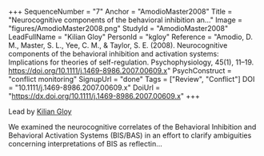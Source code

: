 +++
SequenceNumber = "7"
Anchor = "AmodioMaster2008"
Title = "Neurocognitive components of the behavioral inhibition an..."
Image = "figures/AmodioMaster2008.png"
StudyId = "AmodioMaster2008"
LeadFullName = "Kilian Gloy"
PersonId = "kgloy"
Reference = "Amodio, D. M., Master, S. L., Yee, C. M., & Taylor, S. E. (2008). Neurocognitive components of the behavioral inhibition and activation systems: Implications for theories of self-regulation. Psychophysiology, 45(1), 11–19. https://doi.org/10.1111/j.1469-8986.2007.00609.x"
PsychConstruct = "conflict monitoring"
SignupUrl = "done"
Tags = ["Review", "Conflict"]
DOI = "10.1111/j.1469-8986.2007.00609.x"
DoiUrl = "https://dx.doi.org/10.1111/j.1469-8986.2007.00609.x"
+++

Lead by [Kilian Gloy](/people/#kgloy)

We examined the neurocognitive correlates of the Behavioral Inhibition and Behavioral Activation Systems (BIS/BAS) in an effort to clarify ambiguities concerning interpretations of BIS as reflectin...